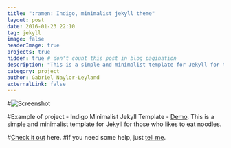```yaml
---
title: ":ramen: Indigo, minimalist jekyll theme"
layout: post
date: 2016-01-23 22:10
tag: jekyll
image: false
headerImage: true
projects: true
hidden: true # don't count this post in blog pagination
description: "This is a simple and minimalist template for Jekyll for those who likes to eat noodles."
category: project
author: Gabriel Naylor-Leyland
externalLink: false
---
```


#![Screenshot](https://raw.githubusercontent.com/sergiokopplin/indigo/gh-pages/assets/screen-shot.png)

#Example of project - Indigo Minimalist Jekyll Template - [Demo](https://sergiokopplin.github.io/indigo/). This is a simple and minimalist template for Jekyll for those who likes to eat noodles.




#[Check it out](https://sergiokopplin.github.io/indigo/) here.
#If you need some help, just [tell me](https://github.com/sergiokopplin/indigo/issues).
